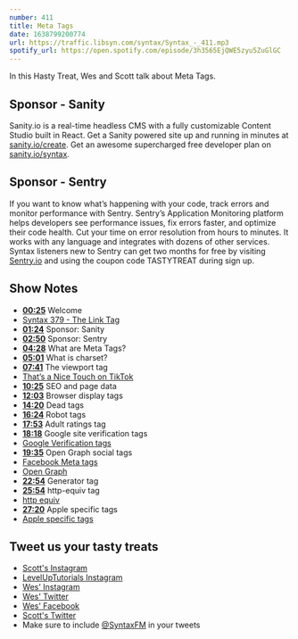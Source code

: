 ```yaml
---
number: 411
title: Meta Tags
date: 1638799200774
url: https://traffic.libsyn.com/syntax/Syntax_-_411.mp3
spotify_url: https://open.spotify.com/episode/3h3565EjQWE5zyu5ZuGlGC
---
```


In this Hasty Treat, Wes and Scott talk about Meta Tags.

## Sponsor - Sanity

Sanity.io is a real-time headless CMS with a fully customizable Content Studio built in React. Get a Sanity powered site up and running in minutes at [sanity.io/create](https://www.sanity.io/create). Get an awesome supercharged free developer plan on [sanity.io/syntax](https://www.sanity.io/syntax).

## Sponsor - Sentry

If you want to know what’s happening with your code, track errors and monitor performance with Sentry. Sentry’s Application Monitoring platform helps developers see performance issues, fix errors faster, and optimize their code health. Cut your time on error resolution from hours to minutes. It works with any language and integrates with dozens of other services. Syntax listeners new to Sentry can get two months for  free by visiting [Sentry.io](https://sentry.io) and using the coupon code TASTYTREAT during sign up.

## Show Notes

* **[00:25](#t=00:25)** Welcome
* [Syntax 379 - The Link Tag](https://syntax.fm/show/379/hasty-treat-the-weird-and-wonderful-less-than-link-greater-than-tag)
* **[01:24](#t=01:24)** Sponsor: Sanity
* **[02:50](#t=02:50)** Sponsor: Sentry
* **[04:28](#t=04:28)** What are Meta Tags?
* **[05:01](#t=05:01)** What is charset?
* **[07:41](#t=07:41)** The viewport tag
* [That’s a Nice Touch on TikTok](https://www.tiktok.com/@thatsanicetouch)
* **[10:25](#t=10:25)** SEO and page data
* **[12:03](#t=12:03)** Browser display tags
* **[14:20](#t=14:20)** Dead tags
* **[16:24](#t=16:24)** Robot tags
* **[17:53](#t=17:53)** Adult ratings tag
* **[18:18](#t=18:18)** Google site verification tags
* [Google Verification tags](https://developers.google.com/search/docs/advanced/crawling/special-tags)
* **[19:35](#t=19:35)** Open Graph social tags
* [Facebook Meta tags](https://developers.facebook.com/tools/debug/)
* [Open Graph](https://ogp.me)
* **[22:54](#t=22:54)** Generator tag
* **[25:54](#t=25:54)** http-equiv tag
* [http equiv](https://www.w3schools.com/tags/att_meta_http_equiv.asp)
* **[27:20](#t=27:20)** Apple specific tags
* [Apple specific tags](https://developer.apple.com/library/archive/documentation/AppleApplications/Reference/SafariHTMLRef/Articles/MetaTags.html)

## Tweet us your tasty treats

* [Scott's Instagram](https://www.instagram.com/stolinski/)
* [LevelUpTutorials Instagram](https://www.instagram.com/LevelUpTutorials/)
* [Wes' Instagram](https://www.instagram.com/wesbos/)
* [Wes' Twitter](https://twitter.com/wesbos)
* [Wes' Facebook](https://www.facebook.com/wesbos.developer)
* [Scott's Twitter](https://twitter.com/stolinski)
* Make sure to include [@SyntaxFM](https://twitter.com/SyntaxFM) in your tweets
